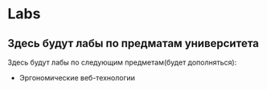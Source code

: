 # Labs

## Здесь будут лабы по предматам университета

Здесь будут лабы по следующим предметам(будет дополняться):
- Эргономические веб-технологии
